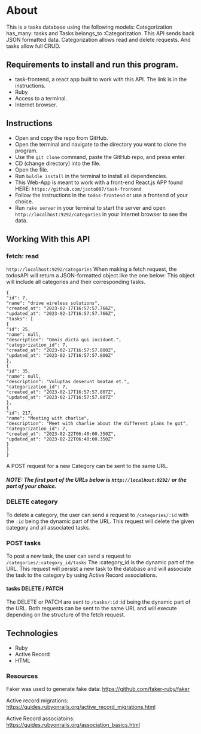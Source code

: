 # About
This is a tasks database using the following models: Categorization has_many: tasks and Tasks belongs_to :Categorization. This API sends back JSON formatted data. Categorization allows read and delete requests. And tasks allow full CRUD.


## Requirements to install and run this program.
- task-frontend, a react app built to work with this API. The link is in the instructions. 
- Ruby
- Access to a terminal. 
- Internet browser. 

## Instructions
- Open and copy the repo from GitHub.
- Open the terminal and navigate to the directory you want to clone the program.
- Use the `git clone` command, paste the GitHub repo, and press enter.
- CD (change directory) into the file.
- Open the file.
- Run `buldle install` in the terminal to install all dependencies. 
- This Web-App is meant to work with a front-end React.js APP found HERE: `https://github.com/jsoto007/task-frontend`
- Follow the instructions in the `todos-frontend` or use a frontend of your choice. 
- Run  `rake server` in your terminal to start the server and open `http://localhost:9292/categories` in your internet browser to see the data.

## Working With this API

### fetch: read
`http://localhost:9292/categories`
When making a fetch request, the todosAPI will return a JSON-formatted object like the one below:
This object will include all categories and their corresponding tasks. 

```
{
"id": 7,
"name": "drive wireless solutions",
"created_at": "2023-02-17T16:57:57.766Z",
"updated_at": "2023-02-17T16:57:57.766Z",
"tasks": [
{
"id": 25,
"name": null,
"description": "Omnis dicta qui incidunt.",
"categorization_id": 7,
"created_at": "2023-02-17T16:57:57.800Z",
"updated_at": "2023-02-17T16:57:57.800Z"
},
{
"id": 35,
"name": null,
"description": "Voluptas deserunt beatae et.",
"categorization_id": 7,
"created_at": "2023-02-17T16:57:57.807Z",
"updated_at": "2023-02-17T16:57:57.807Z"
},
{
"id": 217,
"name": "Meeting with charlie",
"description": "Meet with charlie about the different plans he got",
"categorization_id": 7,
"created_at": "2023-02-22T06:40:00.350Z",
"updated_at": "2023-02-22T06:40:00.350Z"
}
]
}
```

A POST request for a new Category can be sent to the same URL. 

##### NOTE: The first part of the URLs below is `http://localhost:9292/` or the port of your choice. 

### DELETE category
To delete a category, the user can send a request to `/categories/:id` with the `:id` being the dynamic part of the URL. 
This request will delete the given category and all associated tasks. 

### POST tasks

To post a new task, the user can send a request to `/categories/:category_id/tasks` The :category_id is the dynamic part of the URL. This request will persist a new task to the database and will associate the task to the category by using Active Record associations. 


#### tasks DELETE / PATCH
The DELETE or PATCH are sent to `/tasks/:id` :id being the dynamic part of the URL. Both requests can be sent to the same URL and will execute depending on the structure of the fetch request. 

## Technologies
- Ruby 
- Active Record
- HTML

### Resources #

Faker was used to generate fake data: 
https://github.com/faker-ruby/faker

Active record migrations: 
https://guides.rubyonrails.org/active_record_migrations.html

Active Record associatoins: 
https://guides.rubyonrails.org/association_basics.html

